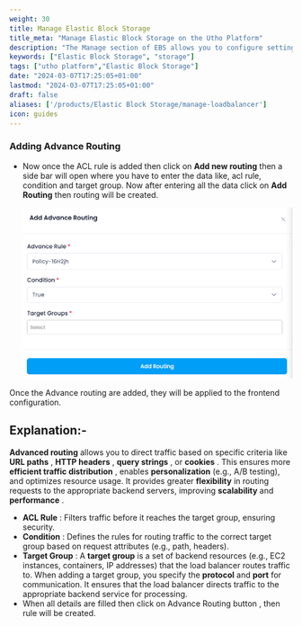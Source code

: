 ```yaml
---
weight: 30
title: Manage Elastic Block Storage
title_meta: "Manage Elastic Block Storage on the Utho Platform"
description: "The Manage section of EBS allows you to configure settings, resize volumes, attach or detach them from instances, and destroy volumes when no longer needed."
keywords: ["Elastic Block Storage", "storage"]
tags: ["utho platform","Elastic Block Storage"]
date: "2024-03-07T17:25:05+01:00"
lastmod: "2024-03-07T17:25:05+01:00"
draft: false 
aliases: ['/products/Elastic Block Storage/manage-loadbalancer']
icon: guides
---
```

### Adding Advance Routing

- Now once the ACL rule is added then click on **Add new routing** then a side bar will open where you have to enter the data like, acl rule, condition and target group. Now after entering all the data click on **Add Routing** then routing will be created.

  ![1743683166617](image/index/1743683166617.png)

Once the Advance routing are added, they will be applied to the frontend configuration.

## **Explanation:-**

**Advanced routing** allows you to direct traffic based on specific criteria like  **URL paths** ,  **HTTP headers** ,  **query strings** , or  **cookies** . This ensures more  **efficient traffic distribution** , enables **personalization** (e.g., A/B testing), and optimizes resource usage. It provides greater **flexibility** in routing requests to the appropriate backend servers, improving **scalability** and  **performance** .

* **ACL Rule** : Filters traffic before it reaches the target group, ensuring security.
* **Condition** : Defines the rules for routing traffic to the correct target group based on request attributes (e.g., path, headers).
* **Target Group** : A **target group** is a set of backend resources (e.g., EC2 instances, containers, IP addresses) that the load balancer routes traffic to. When adding a target group, you specify the **protocol** and **port** for communication. It ensures that the load balancer directs traffic to the appropriate backend service for processing.
* When all details are filled then click on Advance Routing button , then rule will be created.
